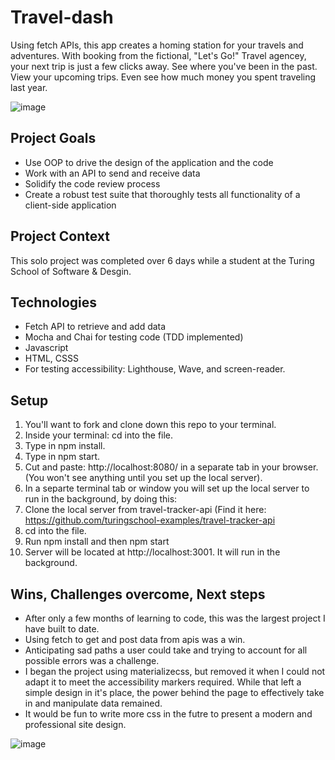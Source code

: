# Travel-dash
Using fetch APIs, this app creates a homing station for your travels and adventures. With booking from the fictional, "Let's Go!" Travel agencey, your next trip is just a few clicks away. See where you've been in the past. View your upcoming trips. Even see how much money you spent traveling last year. 

![image](https://user-images.githubusercontent.com/117617970/234382209-0ffe8f5c-8d19-4a02-a0ef-bbd1701199c0.png)

## Project Goals 
* Use OOP to drive the design of the application and the code
* Work with an API to send and receive data
* Solidify the code review process
* Create a robust test suite that thoroughly tests all functionality of a client-side application

## Project Context
This solo project was completed over 6 days while a student at the Turing School of Software & Desgin.

## Technologies
* Fetch API to retrieve and add data
* Mocha and Chai for testing code (TDD implemented)
* Javascript
* HTML, CSSS
* For testing accessibility: Lighthouse, Wave, and screen-reader.

## Setup
1. You'll want to fork and clone down this repo to your terminal.
2. Inside your terminal: cd into the file.
3. Type in npm install.
4. Type in npm start.
5. Cut and paste: http://localhost:8080/ in a separate tab in your browser. (You won't see anything until you set up the local server).
6. In a separte terminal tab or window you will set up the local server to run in the background, by doing this:  
7. Clone the local server from travel-tracker-api (Find it here: https://github.com/turingschool-examples/travel-tracker-api
8. cd into the file.
9. Run npm install and then npm start
10. Server will be located at http://localhost:3001. It will run in the background. 
  
## Wins, Challenges overcome, Next steps
 * After only a few months of learning to code, this was the largest project I have built to date. 
 * Using fetch to get and post data from apis was a win.
 * Anticipating sad paths a user could take and trying to account for all possible errors was a challenge. 
 * I began the project using materializecss, but removed it when I could not adapt it to meet the accessibility markers required. While that left a simple design in it's place, the power behind the page to effectively take in and manipulate data remained.
 * It would be fun to write more css in the futre to present a modern and professional site design. 

![image](https://user-images.githubusercontent.com/117617970/234382545-a9766346-389f-4f7a-8cf1-9281fe90639a.png)
  

